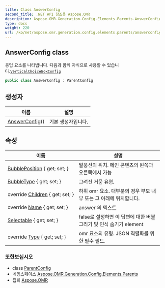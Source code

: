 ```yaml
---
title: Class AnswerConfig
second_title: .NET API 참조용 Aspose.OMR
description: Aspose.OMR.Generation.Config.Elements.Parents.AnswerConfig 수업. 응답 요소를 나타냅니다. 다음과 함께 자식으로 사용할 수 있습니다.VerticalChoiceBoxConfig
type: docs
weight: 220
url: /ko/net/aspose.omr.generation.config.elements.parents/answerconfig/
---
```

## AnswerConfig class

응답 요소를 나타냅니다. 다음과 함께 자식으로 사용할 수 있습니다.[`VerticalChoiceBoxConfig`](../verticalchoiceboxconfig/)

```csharp
public class AnswerConfig : ParentConfig
```

## 생성자

| 이름 | 설명 |
| --- | --- |
| [AnswerConfig](answerconfig/)() | 기본 생성자입니다. |

## 속성

| 이름 | 설명 |
| --- | --- |
| [BubblePosition](../../aspose.omr.generation.config.elements.parents/answerconfig/bubbleposition/) { get; set; } | 말풍선의 위치. 메인 콘텐츠의 왼쪽과 오른쪽에서 가능 |
| [BubbleType](../../aspose.omr.generation.config.elements.parents/answerconfig/bubbletype/) { get; set; } | 그려진 거품 유형. |
| override [Children](../../aspose.omr.generation.config.elements.parents/answerconfig/children/) { get; set; } | 하위 omr 요소. 대부분의 경우 부모 내부 또는 그 아래에 위치합니다. |
| override [Name](../../aspose.omr.generation.config.elements.parents/answerconfig/name/) { get; set; } | answer 의 텍스트 |
| [Selectable](../../aspose.omr.generation.config.elements.parents/answerconfig/selectable/) { get; set; } | false로 설정하면 이 답변에 대한 버블 그리기 및 인식 숨기기 element |
| override [Type](../../aspose.omr.generation.config.elements.parents/answerconfig/type/) { get; set; } | omr 요소의 유형. JSON 직렬화를 위한 필수 필드. |

### 또한보십시오

* class [ParentConfig](../../aspose.omr.generation.config/parentconfig/)
* 네임스페이스 [Aspose.OMR.Generation.Config.Elements.Parents](../../aspose.omr.generation.config.elements.parents/)
* 집회 [Aspose.OMR](../../)


